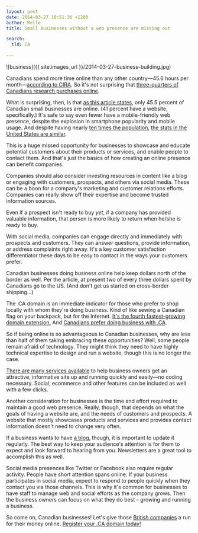 ```yaml
---
layout: post
date: 2014-03-27 10:51:36 +1200
author: Melle
title: Small businesses without a web presence are missing out

search:
  tld: CA
  
---
```


<!-- excerpt -->

![business]({{ site.images_url }}/2014-03-27-business-building.jpg)

Canadians spend more time online than any other country—45.6 hours per month—[according to CIRA](http://www.cira.ca/factbook/2013/canada-online.html). So it's not surprising that [three-quarters of Canadians research purchases online](http://globalnews.ca/news/1215210/small-businesses-need-to-expand-web-presence/).

What is surprising, then, is that [as this article states](http://globalnews.ca/news/1215210/small-businesses-need-to-expand-web-presence/), only 45.5 percent of Canadian small businesses are online. (41 percent have a website, specifically.) It's safe to say even fewer have a mobile-friendly web presence, despite the explosion in smartphone popularity and mobile usage. And despite having nearly [ten times the population](https://www.cia.gov/library/publications/the-world-factbook/fields/2119.html), [the stats in the United States are similar](http://www.inforum.com/event/article/id/429783/group/homepage/).

<!-- /excerpt -->

This is a huge missed opportunity for businesses to showcase and educate potential customers about their products or services, and enable people to contact them. And that's just the basics of how creating an online presence can benefit companies. 

Companies should also consider investing resources in content like a blog or engaging with customers, prospects, and others via social media. These can be a boon for a company's marketing and customer relations efforts. Companies can really show off their expertise and become trusted information sources. 

Even if a prospect isn't ready to buy _yet_, if a company has provided valuable information, that person is more likely to return when he/she is ready to buy.

With social media, companies can engage directly and immediately with prospects and customers. They can answer questions, provide information, or address complaints right away. It's a key customer satisfaction differentiator these days to be easy to contact in the ways your customers prefer.

Canadian businesses doing business online help keep dollars north of the border as well. Per the article, at present two of every three dollars spent by Canadians go to the US. (And don't get us started on cross-border shipping...)

The .CA domain is an immediate indicator for those who prefer to shop locally with whom they're doing business. Kind of like sewing a Canadian flag on your backpack, but for the Internet. [It's the fourth fastest-growing domain extension.](http://www.cira.ca/factbook/2013/the-global-net.html) And [Canadians prefer doing business with .CA](http://www.cira.ca/factbook/2013/ca-in-canada.html).

So if being online is so advantageous to Canadian businesses, why are less than half of them taking embracing these opportunities? Well, some people remain afraid of technology. They might think they need to have highly technical expertise to design and run a website, though this is no longer the case.

[There are many services available](https://iwantmyname.com/services/business/) to help business owners get an attractive, informative site up and running quickly and easily—no coding necessary. Social, ecommerce and other features can be included as well with a few clicks.

Another consideration for businesses is the time and effort required to maintain a good web presence. Really, though, that depends on what the goals of having a website are, and the needs of customers and prospects. A website that mostly showcases products and services and provides contact information doesn't need to change very often.

If a business wants to have [a blog](https://iwantmyname.com/services/blog-hosting/), though, it is important to update it regularly. The best way to keep your audience's attention is for them to expect and look forward to hearing from you. Newsletters are a great tool to accomplish this as well.

Social media presences like Twitter or Facebook also require regular activity. People have short attention spans online. If your business participates in social media, expect to respond to people quickly when they contact you via those channels. This is why it's common for businesses to have staff to manage web and social efforts as the company grows. Then the business owners can focus on what they do best – growing and running a business.

So come on, Canadian businesses! Let's give those [British companies](http://www.ibtimes.com/shopping-online-united-kingdom-denmark-sweden-have-most-online-shoppers-charts-1426988) a run for their money online. [Register your .CA domain today!](https://iwantmyname.com/domains/ca-canadian-domain-name-registration-for-canada)
